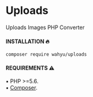 # Uploads

Uploads Images PHP Converter

#### INSTALLATION :fire:

`composer require wahyu/uploads`

#### REQUIREMENTS :warning: 

:black_small_square: PHP >=5.6.
<br/>
:black_small_square: <a href="https://getcomposer.org/">Composer</a>.
<br/>